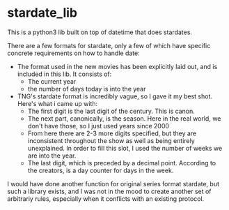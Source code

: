 # stardate_lib

This is a python3 lib built on top of datetime that does stardates. 

There are a few formats for stardate, only a few of which have specific concrete requirements on how to handle date:
  - The format used in the new movies has been explicitly laid out, and is included in this lib. It consists of:
      - The current year
      - the number of days today is into the year
  - TNG's stardate format is incredibly vague, so I gave it my best shot. Here's what i came up with:  
     -  The first digit is the last digit of the century. This is canon.
     -  The next part, canonically, is the season. Here in the real world, we don't have those, so I just used years since 2000
     -  From here there are 2-3 more digits specified, but they are inconsistent throughout the show as well as being entirely unexplained. In order to fill this slot, I used the number of weeks we are into the year. 
     - The last digit, which is preceded by a decimal point. According to the creators, is a day counter for days in the week.

I would have done another function for original series format stardate, but such a library exists, and I was not in the mood to create another set of arbitrariy rules, especially when it conflicts with an existing protocol. 
